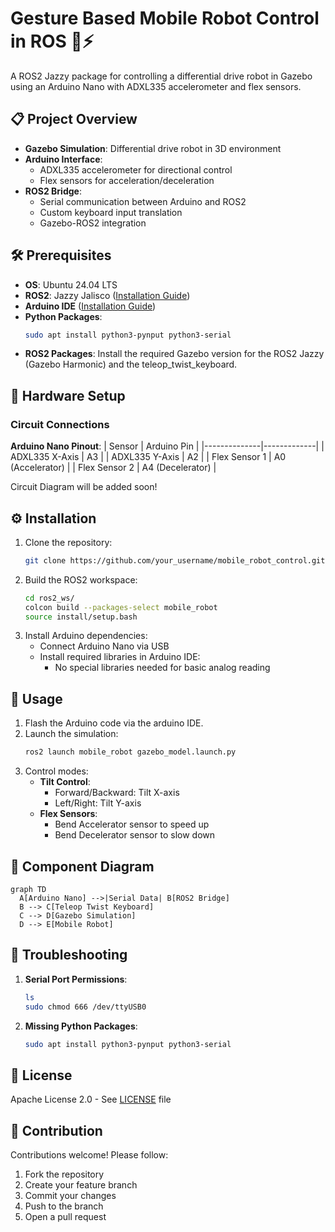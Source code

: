 # Gesture Based Mobile Robot Control in ROS 🚗⚡

A ROS2 Jazzy package for controlling a differential drive robot in Gazebo using an Arduino Nano with ADXL335 accelerometer and flex sensors.

## 📋 Project Overview
- **Gazebo Simulation**: Differential drive robot in 3D environment
- **Arduino Interface**: 
  - ADXL335 accelerometer for directional control
  - Flex sensors for acceleration/deceleration
- **ROS2 Bridge**: 
  - Serial communication between Arduino and ROS2
  - Custom keyboard input translation
  - Gazebo-ROS2 integration

## 🛠️ Prerequisites
- **OS**: Ubuntu 24.04 LTS
- **ROS2**: Jazzy Jalisco ([Installation Guide](https://docs.ros.org/en/jazzy/Installation.html))
- **Arduino IDE** ([Installation Guide](https://www.arduino.cc/en/software))
- **Python Packages**:
  ```bash
  sudo apt install python3-pynput python3-serial
  ```
- **ROS2 Packages**:
  Install the required Gazebo version for the ROS2 Jazzy (Gazebo Harmonic) and the teleop_twist_keyboard.

## 🔌 Hardware Setup
### Circuit Connections
**Arduino Nano Pinout**:
| Sensor       | Arduino Pin |
|--------------|-------------|
| ADXL335 X-Axis | A3          |
| ADXL335 Y-Axis | A2          |
| Flex Sensor 1  | A0 (Accelerator) |
| Flex Sensor 2  | A4 (Decelerator) |

Circuit Diagram will be added soon!

## ⚙️ Installation
1. Clone the repository:
   ```bash
   git clone https://github.com/your_username/mobile_robot_control.git
   ```
2. Build the ROS2 workspace:
   ```bash
   cd ros2_ws/
   colcon build --packages-select mobile_robot
   source install/setup.bash
   ```
3. Install Arduino dependencies:
   - Connect Arduino Nano via USB
   - Install required libraries in Arduino IDE:
     - No special libraries needed for basic analog reading

## 🚀 Usage
1. Flash the Arduino code via the arduino IDE.
2. Launch the simulation:
   ```bash
   ros2 launch mobile_robot gazebo_model.launch.py
   ```
3. Control modes:
   - **Tilt Control**:
     - Forward/Backward: Tilt X-axis
     - Left/Right: Tilt Y-axis
   - **Flex Sensors**:
     - Bend Accelerator sensor to speed up
     - Bend Decelerator sensor to slow down

## 🧩 Component Diagram
```mermaid
graph TD
  A[Arduino Nano] -->|Serial Data| B[ROS2 Bridge]
  B --> C[Teleop Twist Keyboard]
  C --> D[Gazebo Simulation]
  D --> E[Mobile Robot]
```

## 🚨 Troubleshooting
1. **Serial Port Permissions**:
   ```bash
   ls
   sudo chmod 666 /dev/ttyUSB0
   ```
2. **Missing Python Packages**:
   ```bash
   sudo apt install python3-pynput python3-serial
   ```

## 📜 License
Apache License 2.0 - See [LICENSE](LICENSE) file

## 🙌 Contribution
Contributions welcome! Please follow:
1. Fork the repository
2. Create your feature branch
3. Commit your changes
4. Push to the branch
5. Open a pull request
